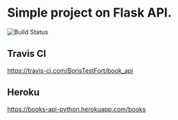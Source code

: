 # Simple project on Flask API.
![Build Status](https://travis-ci.com/BorisTestFort/book_api.svg?branch=main)
## Travis CI
https://travis-ci.com/BorisTestFort/book_api
## Heroku
https://books-api-python.herokuapp.com/books
